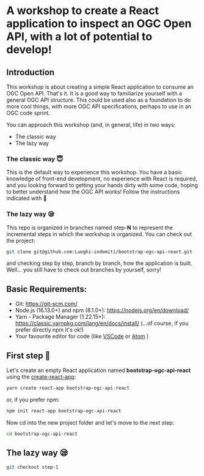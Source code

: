 # A workshop to create a React application to inspect an OGC Open API, with a lot of potential to develop!

## Introduction

This workshop is about creating a simple React application to consume an OGC Open API. That's it. It is a good way to familiarize yourself with a general OGC API structure. This could be used also as a foundation to do more cool things, with more OGC API specifications, perhaps to use in an OGC code sprint.

You can approach this workshop (and, in general, life) in two ways:

* The classic way
* The lazy way

### The classic way :innocent:

This is the default way to experience this workshop. You have a basic knowledge of front-end development, no experience with React is required, and you looking forward to getting your hands dirty with some code, hoping to better understand how the OGC API works! Follow the instructions indicated with :rocket:

### The lazy way :sleepy:

This repo is organized in branches named step-**N** to represent the incremental steps in which the workshop is organized. You can check out the project:

```bash
git clone git@github.com:Luoghi-indomiti/bootstrap-ogc-api-react.git
```

and checking step by step, branch by branch, how the application is built. Well... you still have to check out branches by yourself, sorry!


## Basic Requirements:

* Git: https://git-scm.com/
* Node.js (16.13.0+) and npm (8.1.0+): https://nodejs.org/en/download/ 
* Yarn - Package Manager (1.22.15+): https://classic.yarnpkg.com/lang/en/docs/install/ (...of course, if you prefer directly npm it's ok!)
* Your favourite editor for code (like [VSCode](https://code.visualstudio.com) or [Atom](https://atom.io) )


## First step :rocket: 

Let's create an empty React application named **bootstrap-ogc-api-react** using the [create-react-app](https://github.com/facebook/create-react-app):

```bash
yarn create react-app bootstrap-ogc-api-react
```
or, if you prefer npm:

```bash
npm init react-app bootstrap-ogc-api-react
```
Now cd into the new project folder and let's move to the next step:

```bash
cd bootstrap-ogc-api-react
```


## The lazy way :sleepy:

```bash
git checkout step-1
```

